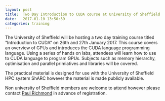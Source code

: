 ```yaml
---
layout: post
title:  Two Day Introduction to CUDA course at University of Sheffield
date:   2017-01-10 13:50:39
categories: training
---
```


The University of Sheffield will be hosting a two day training course titled "Introduction to CUDA" on 26th and 27th January 2017. This course covers an overview of GPUs and introduces the CUDA language programming language. Using a series of hands on labs, attendees will learn how to use to CUDA language to program GPUs. Subjects such as memory hierarchy, optimisation and parallel primiatives and libraries will be covered.

The practical material is designed for use with the University of Sheffield HPC system ShARC however the material is made publicly available.

Non university of Sheffield members are welcome to attend however please contact [Paul Richmond](mailto:p.richmond@sheffiel.ac.uk) in advance of registration.